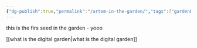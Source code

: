 ```yaml
---
{"dg-publish":true,"permalink":"/artem-in-the-garden/","tags":["gardenEntry"]}
---
```


this is the firs seed in the garden - yooo

[[what is the digital garden\|what is the digital garden]]
